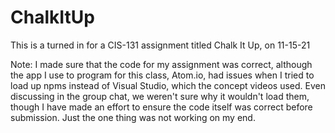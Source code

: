 # ChalkItUp

This is a turned in for a CIS-131 assignment titled Chalk It Up, on 11-15-21

Note: I made sure that the code for my assignment was correct, although the app I use to program for this class, Atom.io, had issues when I tried to load up npms instead of Visual Studio, which the concept videos used. 
Even discussing in the group chat, we weren't sure why it wouldn't load them, though I have made an effort to ensure the code itself was correct before submission.
Just the one thing was not working on my end.
